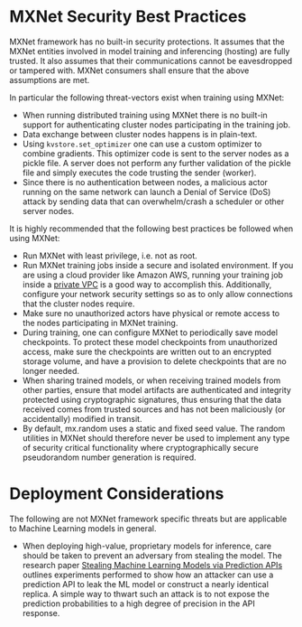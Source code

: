 <!--- Licensed to the Apache Software Foundation (ASF) under one -->
<!--- or more contributor license agreements.  See the NOTICE file -->
<!--- distributed with this work for additional information -->
<!--- regarding copyright ownership.  The ASF licenses this file -->
<!--- to you under the Apache License, Version 2.0 (the -->
<!--- "License"); you may not use this file except in compliance -->
<!--- with the License.  You may obtain a copy of the License at -->

<!---   http://www.apache.org/licenses/LICENSE-2.0 -->

<!--- Unless required by applicable law or agreed to in writing, -->
<!--- software distributed under the License is distributed on an -->
<!--- "AS IS" BASIS, WITHOUT WARRANTIES OR CONDITIONS OF ANY -->
<!--- KIND, either express or implied.  See the License for the -->
<!--- specific language governing permissions and limitations -->
<!--- under the License. -->

# MXNet Security Best Practices

MXNet framework has no built-in security protections. It assumes that the MXNet entities involved in model training and inferencing (hosting) are fully trusted. It also assumes that their communications cannot be eavesdropped or tampered with. MXNet consumers shall ensure that the above assumptions are met.

In particular the following threat-vectors exist when training using MXNet:

* When running distributed training using MXNet there is no built-in support for authenticating cluster nodes participating in the training job.
* Data exchange between cluster nodes happens is in plain-text.
* Using `kvstore.set_optimizer` one can use a custom optimizer to combine gradients. This optimizer code is sent to the server nodes as a pickle file. A server does not perform any further validation of the pickle file and simply executes the code trusting the sender (worker).
* Since there is no authentication between nodes, a malicious actor running on the same network can launch a Denial of Service (DoS) attack by sending data that can overwhelm/crash a scheduler or other server nodes.

It is highly recommended that the following best practices be followed when using MXNet:

* Run MXNet with least privilege, i.e. not as root.
* Run MXNet training jobs inside a secure and isolated environment. If you are using a cloud provider like Amazon AWS, running your training job inside a [private VPC](https://aws.amazon.com/vpc/) is a good way to accomplish this. Additionally, configure your network security settings so as to only allow connections that the cluster nodes require.
* Make sure no unauthorized actors have physical or remote access to the nodes participating in MXNet training.
* During training, one can configure MXNet to periodically save model checkpoints. To protect these model checkpoints from unauthorized access, make sure the checkpoints are written out to an encrypted storage volume, and have a provision to delete checkpoints that are no longer needed.
* When sharing trained models, or when receiving trained models from other parties, ensure that model artifacts are authenticated and integrity protected using cryptographic signatures, thus ensuring that the data received comes from trusted sources and has not been maliciously (or accidentally) modified in transit.
* By default, mx.random uses a static and fixed seed value. The random utilities in MXNet should therefore never be used to implement any type of security critical functionality where cryptographically secure pseudorandom number generation is required.

# Deployment Considerations
The following are not MXNet framework specific threats but are applicable to Machine Learning models in general.

* When deploying high-value, proprietary models for inference, care should be taken to prevent an adversary from stealing the model. The research paper [Stealing Machine Learning Models via Prediction APIs](https://arxiv.org/pdf/1609.02943.pdf) outlines experiments performed to show how an attacker can use a prediction API to leak the ML model or construct a nearly identical replica. A simple way to thwart such an attack is to not expose the prediction probabilities to a high degree of precision in the API response.
